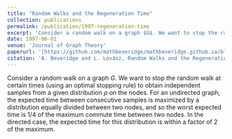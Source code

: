 ```yaml
---
title: "Random Walks and the Regeneration Time"
collection: publications
permalink: /publication/1997-regeneration-time
excerpt: 'Consider a random walk on a graph $G$. We want to stop the random walk at certain times (using an optimal stopping rule) to obtain independent samples from a given distribution $\rho$ on the nodes. For an undirected graph, the expected time between consecutive samples is maximized by a distribution equally divided between two nodes, and so the worst expected time is $1/4$ of the maximum commute time between two nodes. In the directed case, the expected time for this distribution is within a factor of 2 of the maximum.'
date: 1997-06-01
venue: 'Journal of Graph Theory'
paperurl: '[https://github.com/mathbeveridge/mathbeveridge.github.io/blob/master/files/regen.pdf](https://github.com/mathbeveridge/mathbeveridge.github.io/blob/master/files/regen.pdf)'
citation: 'A. Beveridge and L. Lovász, Random Walks and the Regeneration Time, Journal of Graph Theory 29 (1998), 57-62.'
---
```



Consider a random walk on a graph $G$. We want to stop the random walk at certain times (using an optimal stopping rule) to obtain independent samples from a given distribution $\rho$ on the nodes. For an undirected graph, the expected time between consecutive samples is maximized by a distribution equally divided between two nodes, and so the worst expected time is $1/4$ of the maximum commute time between two nodes. In the directed case, the expected time for this distribution is within a factor of 2 of the maximum.
